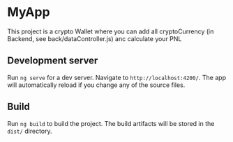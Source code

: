 # MyApp

This project is a crypto Wallet where you can add all cryptoCurrency (in Backend, see back/dataController.js) anc calculate your PNL 

## Development server

Run `ng serve` for a dev server. Navigate to `http://localhost:4200/`. The app will automatically reload if you change any of the source files.

## Build

Run `ng build` to build the project. The build artifacts will be stored in the `dist/` directory.
